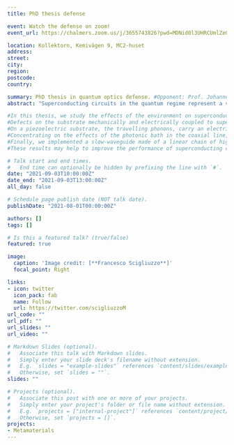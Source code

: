 ```yaml
---
title: PhD thesis defense

event: Watch the defense on zoom!
event_url: https://chalmers.zoom.us/j/3655743826?pwd=MDNid0l3UHRCUmlZeGRTVWNPM25jUT09

location: Kollektorn, Kemivägen 9, MC2-huset
address:
street:
city:
region:
postcode:
country:

summary: PhD thesis in quantum optics defense. #Opponent: Prof. Johannes Fink.
abstract: "Superconducting circuits in the quantum regime represent a viable platform for microwave quantum optics, quantum simulations and quantum computing. In the last two decades, a large effort brought this architecture from an academic curiosity to concrete technology."

#In this thesis, we study the effects of the environment on superconducting circuits. We consider mainly two typologies of the environment. On one hand, we study the classical baths inevitably coupled to the circuits, in particular the substrate where they are fabricated and the highly attenuated coaxial lines used for controlling them, which are the main sources for decoherence. On the other hand, we study structured electromagnetic environments that shape the density of states for the circuits, modifying their energy structure and their excitation properties.   
#Defects on the substrate mechanically and electrically coupled to superconducting circuits, behave as a bath of two-level systems. We investigate the effects of the bath on a qubit fabricated on silicon. From a time trace with more than 2000 measurements of T1 and T2 (every 3 min for 60 h), we statistically infer a Lorentzian resonance signature of the bath. Moreover, measuring the residual population of the first excited state of the qubit, and tuning the photonic population in the line, we assess the thermal state of the bath, measuring a temperature of 42mK. Furthermore, we investigate the mechanical coupling of the bath, saturating its state, strongly pumping neighbouring modes in a high finesse mechanical resonator.
#On a piezoelectric substrate, the travelling phonons, carry an electric component together with a lattice deformation. Therefore, superconducting circuits can be coupled to a phononic waveguide through which they release part of their energy. We design, fabricate and measure superconducting resonators on gallium arsenide, demonstrating the electromechanical coupling as the main source of decoherence.
#Concentrating on the effects of the photonic bath in the coaxial line, we design a qubit with a very large coupling to this bath compared to the bath of two-level fluctuators. In this limit, the scattering of a coherent photon by the qubit linearly depends on the photonic bath population. In this regime, the qubit can be used as a primary thermometer; we measured injected calibrated noise and the photon occupation of our input lines at different temperatures.  
#Finally, we implemented a slow-waveguide made of a linear chain of high impedance resonators. The excitation of two transmon qubits coupled to the waveguide is dressed with a photonic component, generating the hybrid excitation of atom-photon bound state. We spectroscopically investigated the first and second excitation subspaces of the system, and we demonstrated full frequency and time domain control, of these bound states.
#These results may help to improve the performance of superconducting circuits and their setups. Moreover, we hope that our experiments can provide tools for quantum thermodynamics and quantum simulation.""

# Talk start and end times.
#   End time can optionally be hidden by prefixing the line with `#`.
date: "2021-09-03T10:00:00Z"
date_end: "2021-09-03T13:00:00Z"
all_day: false

# Schedule page publish date (NOT talk date).
publishDate: "2021-08-01T00:00:00Z"

authors: []
tags: []

# Is this a featured talk? (true/false)
featured: true

image:
  caption: 'Image credit: [**Francesco Scigliuzzo**]'
  focal_point: Right

links:
- icon: twitter
  icon_pack: fab
  name: Follow
  url: https://twitter.com/scigliuzzoM
url_code: ""
url_pdf: ""
url_slides: ""
url_video: ""

# Markdown Slides (optional).
#   Associate this talk with Markdown slides.
#   Simply enter your slide deck's filename without extension.
#   E.g. `slides = "example-slides"` references `content/slides/example-slides.md`.
#   Otherwise, set `slides = ""`.
slides: ""

# Projects (optional).
#   Associate this post with one or more of your projects.
#   Simply enter your project's folder or file name without extension.
#   E.g. `projects = ["internal-project"]` references `content/project/deep-learning/index.md`.
#   Otherwise, set `projects = []`.
projects:
- Metamaterials
---
```

